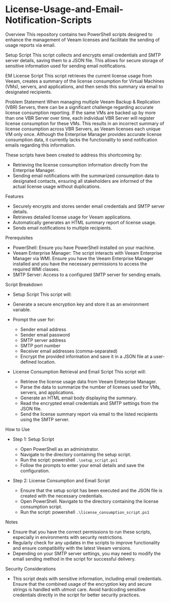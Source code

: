 # License-Usage-and-Email-Notification-Scripts

Overview
  This repository contains two PowerShell scripts designed to enhance the management of Veeam licenses and facilitate the sending of usage reports via email.

Setup Script
  This script collects and encrypts email credentials and SMTP server details, saving them to a JSON file. This allows for secure storage of sensitive information used for sending email notifications.

EM License Script 
  This script retrieves the current license usage from Veeam, creates a summary of the license consumption for Virtual Machines (VMs), servers, and applications, and then sends this summary via email to designated recipients.

Problem Statement
  When managing multiple Veeam Backup & Replication (VBR) Servers, there can be a significant challenge regarding accurate license consumption reporting. If the same VMs are backed up by more than one VBR Server over time, each individual VBR       Server will register license consumption for these VMs. This results in an incorrect summary of license consumption across VBR Servers, as Veeam licenses each unique VM only once. Although the Enterprise Manager provides accurate license          consumption data, it currently lacks the functionality to send notification emails regarding this information.

These scripts have been created to address this shortcoming by:
  - Retrieving the license consumption information directly from the Enterprise Manager.
  - Sending email notifications with the summarized consumption data to designated contacts, ensuring all stakeholders are informed of the actual license usage without duplications.

Features
  - Securely encrypts and stores sender email credentials and SMTP server details.
  - Retrieves detailed license usage for Veeam applications.
  - Automatically generates an HTML summary report of license usage.
  - Sends email notifications to multiple recipients.

Prerequisites
  - PowerShell: Ensure you have PowerShell installed on your machine.
  - Veeam Enterprise Manager: The script interacts with Veeam Enterprise Manager via WMI. Ensure you have the Veeam Enterprise Manager installed and you have the necessary permissions to access the required WMI classes.
  - SMTP Server: Access to a configured SMTP server for sending emails.

Script Breakdown
  - Setup Script
    This script will:

  - Generate a secure encryption key and store it as an environment variable.
  - Prompt the user for:
    - Sender email address
    - Sender email password
    - SMTP server address
    - SMTP port number
    - Receiver email addresses (comma-separated)
    - Encrypt the provided information and save it in a JSON file at a user-defined location.

  - License Consumption Retrieval and Email Script
    This script will:

    - Retrieve the license usage data from Veeam Enterprise Manager.
    - Parse the data to summarize the number of licenses used for VMs, servers, and applications.
    - Generate an HTML email body displaying the summary.
    - Read the encrypted email credentials and SMTP settings from the JSON file.
    - Send the license summary report via email to the listed recipients using the SMTP server.

How to Use
  - Step 1: Setup Script
    - Open PowerShell as an administrator.
    - Navigate to the directory containing the setup script.
    - Run the script: powershell `.\setup_script.ps1`
    - Follow the prompts to enter your email details and save the configuration.

  - Step 2: License Consumption and Email Script
    - Ensure that the setup script has been executed and the JSON file is created with the necessary credentials.
    - Open PowerShell. Navigate to the directory containing the license consumption script. 
    - Run the script: powershell `.\license_consumption_script.ps1`
      
Notes
  - Ensure that you have the correct permissions to run these scripts, especially in environments with security restrictions.
  - Regularly check for any updates in the scripts to improve functionality and ensure compatibility with the latest Veeam versions.
  - Depending on your SMTP server settings, you may need to modify the email sending method in the script for successful delivery.

Security Considerations
  - This script deals with sensitive information, including email credentials. Ensure that the combined usage of the encryption key and secure strings is handled with utmost care.
    Avoid hardcoding sensitive credentials directly in the script for better security practices.
